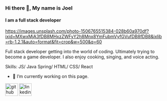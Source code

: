 ### Hi there 👋, My name is Joel
#### I am a full stack developer
https://images.unsplash.com/photo-1506765515384-028b60a970df?ixid=MXwxMjA3fDB8MHxzZWFyY2h8Mnx8YmFubmVyfGVufDB8fDB8&ixlib=rb-1.2.1&auto=format&fit=crop&w=500&q=60

Full stack developer getting into the world of coding. Ultimately trying to become a game developer. I also enjoy cooking, singing, and voice acting.

Skills: JS/ Java Spring/ HTML/ CSS/ React

- 🔭 I’m currently working on this page. 


[<img src='https://cdn.jsdelivr.net/npm/simple-icons@3.0.1/icons/github.svg' alt='github' height='40'>](https://github.com/JoelVega97)  [<img src='https://cdn.jsdelivr.net/npm/simple-icons@3.0.1/icons/linkedin.svg' alt='linkedin' height='40'>](https://www.linkedin.com/in/joel-vega/)  

